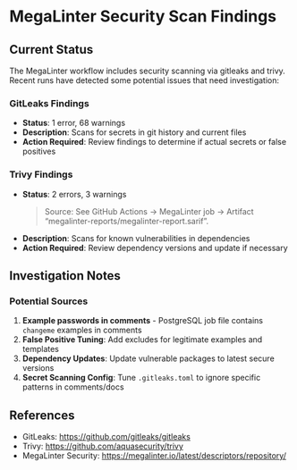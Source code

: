# MegaLinter Security Scan Findings

## Current Status

The MegaLinter workflow includes security scanning via gitleaks and trivy. Recent runs have detected some potential issues that need investigation:

### GitLeaks Findings

- **Status**: 1 error, 68 warnings
- **Description**: Scans for secrets in git history and current files
- **Action Required**: Review findings to determine if actual secrets or false positives

### Trivy Findings

- **Status**: 2 errors, 3 warnings
  > Source: See GitHub Actions → MegaLinter job → Artifact “megalinter-reports/megalinter-report.sarif”.
- **Description**: Scans for known vulnerabilities in dependencies
- **Action Required**: Review dependency versions and update if necessary

## Investigation Notes

### Potential Sources

1. **Example passwords in comments** - PostgreSQL job file contains `changeme` examples in comments
1. **False Positive Tuning**: Add excludes for legitimate examples and templates
1. **Dependency Updates**: Update vulnerable packages to latest secure versions
1. **Secret Scanning Config**: Tune `.gitleaks.toml` to ignore specific patterns in comments/docs

## References

- GitLeaks: <https://github.com/gitleaks/gitleaks>
- Trivy: <https://github.com/aquasecurity/trivy>
- MegaLinter Security: <https://megalinter.io/latest/descriptors/repository/>
